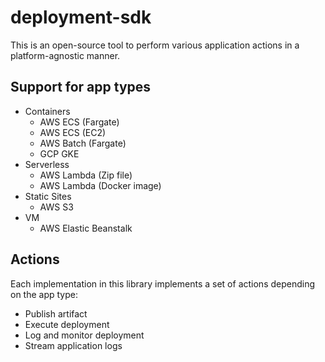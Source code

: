 # deployment-sdk

This is an open-source tool to perform various application actions in a platform-agnostic manner.

## Support for app types

- Containers
  - AWS ECS (Fargate)
  - AWS ECS (EC2)
  - AWS Batch (Fargate)
  - GCP GKE
- Serverless
  - AWS Lambda (Zip file)
  - AWS Lambda (Docker image)
- Static Sites
  - AWS S3
- VM
  - AWS Elastic Beanstalk

## Actions

Each implementation in this library implements a set of actions depending on the app type:
- Publish artifact
- Execute deployment
- Log and monitor deployment
- Stream application logs
